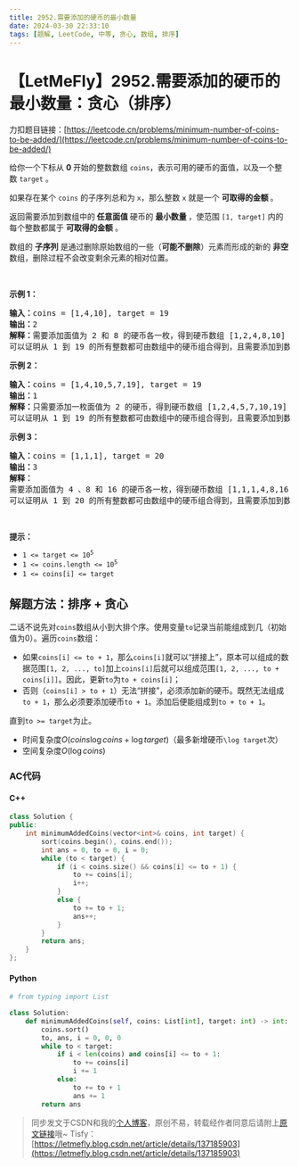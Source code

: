 ```yaml
---
title: 2952.需要添加的硬币的最小数量
date: 2024-03-30 22:33:10
tags: [题解, LeetCode, 中等, 贪心, 数组, 排序]
---
```


# 【LetMeFly】2952.需要添加的硬币的最小数量：贪心（排序）

力扣题目链接：[https://leetcode.cn/problems/minimum-number-of-coins-to-be-added/](https://leetcode.cn/problems/minimum-number-of-coins-to-be-added/)

<p>给你一个下标从 <strong>0 </strong>开始的整数数组 <code>coins</code>，表示可用的硬币的面值，以及一个整数 <code>target</code> 。</p>

<p>如果存在某个 <code>coins</code> 的子序列总和为 <code>x</code>，那么整数 <code>x</code> 就是一个 <strong>可取得的金额 </strong>。</p>

<p>返回需要添加到数组中的<strong> 任意面值 </strong>硬币的 <strong>最小数量 </strong>，使范围 <code>[1, target]</code> 内的每个整数都属于 <strong>可取得的金额</strong> 。</p>

<p>数组的 <strong>子序列</strong> 是通过删除原始数组的一些（<strong>可能不删除</strong>）元素而形成的新的 <strong>非空</strong> 数组，删除过程不会改变剩余元素的相对位置。</p>

<p>&nbsp;</p>

<p><strong class="example">示例 1：</strong></p>

<pre>
<strong>输入：</strong>coins = [1,4,10], target = 19
<strong>输出：</strong>2
<strong>解释：</strong>需要添加面值为 2 和 8 的硬币各一枚，得到硬币数组 [1,2,4,8,10] 。
可以证明从 1 到 19 的所有整数都可由数组中的硬币组合得到，且需要添加到数组中的硬币数目最小为 2 。
</pre>

<p><strong class="example">示例 2：</strong></p>

<pre>
<strong>输入：</strong>coins = [1,4,10,5,7,19], target = 19
<strong>输出：</strong>1
<strong>解释：</strong>只需要添加一枚面值为 2 的硬币，得到硬币数组 [1,2,4,5,7,10,19] 。
可以证明从 1 到 19 的所有整数都可由数组中的硬币组合得到，且需要添加到数组中的硬币数目最小为 1 。</pre>

<p><strong class="example">示例 3：</strong></p>

<pre>
<strong>输入：</strong>coins = [1,1,1], target = 20
<strong>输出：</strong>3
<strong>解释：</strong>
需要添加面值为 4 、8 和 16 的硬币各一枚，得到硬币数组 [1,1,1,4,8,16] 。 
可以证明从 1 到 20 的所有整数都可由数组中的硬币组合得到，且需要添加到数组中的硬币数目最小为 3 。</pre>

<p>&nbsp;</p>

<p><strong>提示：</strong></p>

<ul>
	<li><code>1 &lt;= target &lt;= 10<sup>5</sup></code></li>
	<li><code>1 &lt;= coins.length &lt;= 10<sup>5</sup></code></li>
	<li><code>1 &lt;= coins[i] &lt;= target</code></li>
</ul>


    
## 解题方法：排序 + 贪心

二话不说先对```coins```数组从小到大排个序。使用变量```to```记录当前能组成到几（初始值为0）。遍历```coins```数组：

+ 如果```coins[i] <= to + 1```，那么```coins[i]```就可以“拼接上”，原本可以组成的数据范围```[1, 2, ..., to]```加上```coins[i]```后就可以组成范围```[1, 2, ..., to + coins[i]]```。因此，更新```to```为```to + coins[i]```；
+ 否则（```coins[i] > to + 1```）无法“拼接”，必须添加新的硬币。既然无法组成```to + 1```，那么必须要添加硬币```to + 1```。添加后便能组成到```to + to + 1```。

直到```to >= target```为止。

+ 时间复杂度$O(coins\log coins + \log target)$（最多新增硬币```\log target```次）
+ 空间复杂度$O(\log coins)$

### AC代码

#### C++

```cpp
class Solution {
public:
    int minimumAddedCoins(vector<int>& coins, int target) {
        sort(coins.begin(), coins.end());
        int ans = 0, to = 0, i = 0;
        while (to < target) {
            if (i < coins.size() && coins[i] <= to + 1) {
                to += coins[i];
                i++;
            }
            else {
                to += to + 1;
                ans++;
            }
        }
        return ans;
    }
};
```

#### Python

```python
# from typing import List

class Solution:
    def minimumAddedCoins(self, coins: List[int], target: int) -> int:
        coins.sort()
        to, ans, i = 0, 0, 0
        while to < target:
            if i < len(coins) and coins[i] <= to + 1:
                to += coins[i]
                i += 1
            else:
                to += to + 1
                ans += 1
        return ans
```

> 同步发文于CSDN和我的[个人博客](https://blog.letmefly.xyz/)，原创不易，转载经作者同意后请附上[原文链接](https://blog.letmefly.xyz/2024/03/30/LeetCode%202952.%E9%9C%80%E8%A6%81%E6%B7%BB%E5%8A%A0%E7%9A%84%E7%A1%AC%E5%B8%81%E7%9A%84%E6%9C%80%E5%B0%8F%E6%95%B0%E9%87%8F/)哦~
> Tisfy：[https://letmefly.blog.csdn.net/article/details/137185903](https://letmefly.blog.csdn.net/article/details/137185903)
